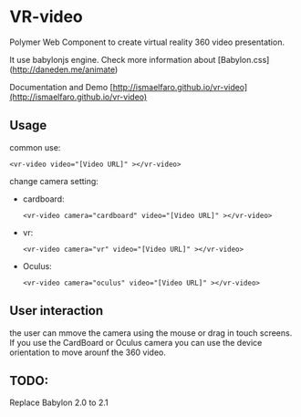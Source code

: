 # VR-video
Polymer Web Component to create virtual reality 360 video presentation.

It use babylonjs engine. Check more information about  [Babylon.css] (http://daneden.me/animate)

Documentation and Demo [http://ismaelfaro.github.io/vr-video](http://ismaelfaro.github.io/vr-video)

## Usage

common use:

    <vr-video video="[Video URL]" ></vr-video>

change camera setting:

  * cardboard:

        <vr-video camera="cardboard" video="[Video URL]" ></vr-video>

  * vr:

        <vr-video camera="vr" video="[Video URL]" ></vr-video>

  * Oculus:

        <vr-video camera="oculus" video="[Video URL]" ></vr-video>

## User interaction
the user can mmove the camera using the mouse or drag in touch screens. If you use the CardBoard or Oculus camera you can use the device orientation to move arounf the 360 video.

## TODO: 
 Replace Babylon 2.0 to 2.1
